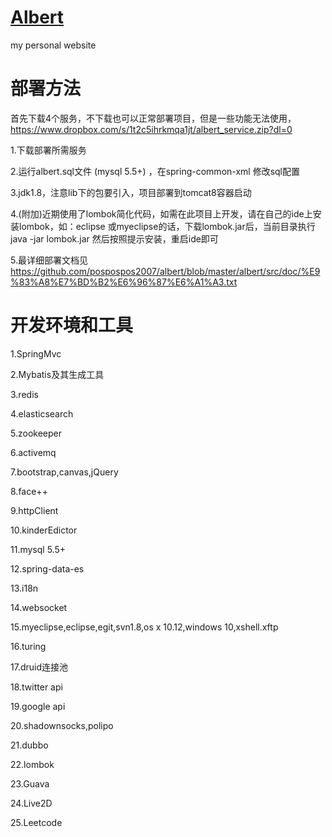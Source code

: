 # <a href="https://albert6.com/">Albert</a>
my personal website 

# 部署方法

首先下载4个服务，不下载也可以正常部署项目，但是一些功能无法使用，https://www.dropbox.com/s/1t2c5ihrkmqa1jt/albert_service.zip?dl=0

1.下载部署所需服务

2.运行albert.sql文件 (mysql 5.5+) ，在spring-common-xml 修改sql配置

3.jdk1.8，注意lib下的包要引入，项目部署到tomcat8容器启动

4.(附加)近期使用了lombok简化代码，如需在此项目上开发，请在自己的ide上安装lombok，如：eclipse 或myeclipse的话，下载lombok.jar后，当前目录执行java -jar lombok.jar 然后按照提示安装，重启ide即可

5.最详细部署文档见
https://github.com/pospospos2007/albert/blob/master/albert/src/doc/%E9%83%A8%E7%BD%B2%E6%96%87%E6%A1%A3.txt

# 开发环境和工具
1.SpringMvc

2.Mybatis及其生成工具

3.redis

4.elasticsearch

5.zookeeper

6.activemq

7.bootstrap,canvas,jQuery

8.face++

9.httpClient

10.kinderEdictor

11.mysql 5.5+

12.spring-data-es

13.i18n

14.websocket

15.myeclipse,eclipse,egit,svn1.8,os x 10.12,windows 10,xshell.xftp

16.turing

17.druid连接池

18.twitter api

19.google api

20.shadownsocks,polipo

21.dubbo

22.lombok

23.Guava

24.Live2D

25.Leetcode



